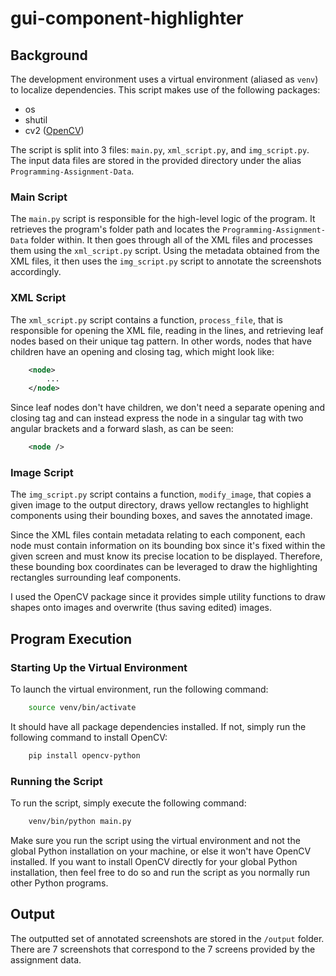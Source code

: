 # gui-component-highlighter

## Background

The development environment uses a virtual environment (aliased as `venv`) to localize dependencies. This script makes use of the following packages:

- os
- shutil
- cv2 ([OpenCV](https://opencv.org/))

The script is split into 3 files: `main.py`, `xml_script.py`, and `img_script.py`. The input data files are stored in the provided directory under the alias `Programming-Assignment-Data`.


### Main Script

The `main.py` script is responsible for the high-level logic of the program. It retrieves the program's folder path and locates the `Programming-Assignment-Data` folder within. It then goes through all of the XML files and processes them using the `xml_script.py` script. Using the metadata obtained from the XML files, it then uses the `img_script.py` script to annotate the screenshots accordingly. 


### XML Script

The `xml_script.py` script contains a function, `process_file`, that is responsible for opening the XML file, reading in the lines, and retrieving leaf nodes based on their unique tag pattern. In other words, nodes that have children have an opening and closing tag, which might look like:

```xml
    <node>
        ...
    </node>
```

Since leaf nodes don't have children, we don't need a separate opening and closing tag and can instead express the node in a singular tag with two angular brackets and a forward slash, as can be seen:

```xml
    <node />
```

### Image Script

The `img_script.py` script contains a function, `modify_image`, that copies a given image to the output directory, draws yellow rectangles to highlight components using their bounding boxes, and saves the annotated image.

Since the XML files contain metadata relating to each component, each node must contain information on its bounding box since it's fixed within the given screen and must know its precise location to be displayed. Therefore, these bounding box coordinates can be leveraged to draw the highlighting rectangles surrounding leaf components.

I used the OpenCV package since it provides simple utility functions to draw shapes onto images and overwrite (thus saving edited) images.


## Program Execution

### Starting Up the Virtual Environment

To launch the virtual environment, run the following command:

```bash
    source venv/bin/activate
```

It should have all package dependencies installed. If not, simply run the following command to install OpenCV:

```bash
    pip install opencv-python
```

### Running the Script

To run the script, simply execute the following command:

```bash
    venv/bin/python main.py
```

Make sure you run the script using the virtual environment and not the global Python installation on your machine, or else it won't have OpenCV installed. If you want to install OpenCV directly for your global Python installation, then feel free to do so and run the script as you normally run other Python programs.


## Output

The outputted set of annotated screenshots are stored in the `/output` folder. There are 7 screenshots that correspond to the 7 screens provided by the assignment data.
